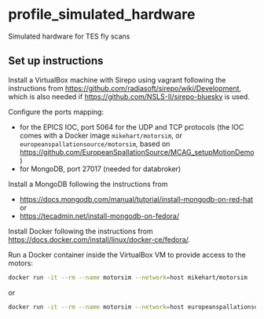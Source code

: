 # profile_simulated_hardware
Simulated hardware for TES fly scans

## Set up instructions

Install a VirtualBox machine with Sirepo using vagrant following the instructions from 
https://github.com/radiasoft/sirepo/wiki/Development, which is also needed if
https://github.com/NSLS-II/sirepo-bluesky is used.

Configure the ports mapping:
- for the EPICS IOC, port 5064 for the UDP and TCP protocols (the IOC comes with a Docker image ``mikehart/motorsim``,
  or ``europeanspallationsource/motorsim``, based on
  https://github.com/EuropeanSpallationSource/MCAG_setupMotionDemo)
- for MongoDB, port 27017 (needed for databroker)

Install a MongoDB following the instructions from
- https://docs.mongodb.com/manual/tutorial/install-mongodb-on-red-hat
or
- https://tecadmin.net/install-mongodb-on-fedora/

Install Docker following the instructions from
https://docs.docker.com/install/linux/docker-ce/fedora/.

Run a Docker container inside the VirtualBox VM to provide access to the motors:

```bash
docker run -it --rm --name motorsim --network=host mikehart/motorsim
```

or

```bash
docker run -it --rm --name motorsim --network=host europeanspallationsource/motorsim
```
